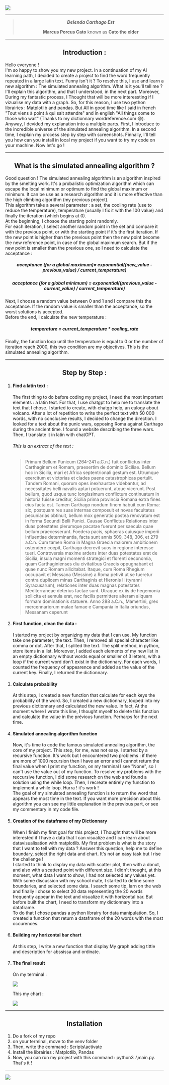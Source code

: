 <img src=".\src\Votre texte de paragraphe.png">
<hr>
<div>
  <blockquote align="center">
    <b><i>Delenda Carthago Est</i></b>
    <p><b>Marcus Porcus Cato</b> known as <b>Cato the elder</b></p>
  </blockquote>
</div>
<hr>
<div>
  <h2 align="center">Introduction :</h2>
  <p>
    Hello everyone ! <br>
    I'm so happy to show you my new project. In a continuation of my AI learning path, I decided to create a project to find the word frequently repeated in a large latin text. Funny isn't it ? To resolve this, I use and learn a new     
    algorithm : The simulated annealing algorithm. What is it you'll tell me ? I'll explain this algorithm, and that I understood, in the next part. Moreover, During my fantastic process, I Thought that will be more 
    interessting if I vizualise my data with a graph. So, for this reason, I use two python librairies : Matplotlib and pandas. But All in good time like I said in french "Tout viens à point à qui sait attendre" and in english "All 
    things come to those who wait" (Thanks to my dictionnary wordreference.com 😄). Anyway, I devided my explanation into a multiple parts. First, I introduce to the incredible universe of the simulated annealing algorithm. In a second 
    time, I explain my process step by step with screenshots. Finnally, I'll tell you how can you install in local my project if you want to try my code on your machine. Now let's go !
  </p>
</div>
<hr>
<div>
  <h2 align="center">What is the simulated annealing algorithm ?</h2>
  <p>
    Good question ! The simulated annealing algorithm is an algorithm inspired by the smelting work. It's a probalistic optimization algorithm which can escape the local minimum or optimum to find the global maximum or minimum. It can 
    be use as a research algorithm and it is more effective than the high climbing algorithm (my previous project).<br>
    This algorithm take a several parameter : a set, the cooling rate (use to reduce the temperature), temperature (usually I fix it with the 100 value) and finally the iteration (which begins at 0).<br>
    At the beginning, I chosoe the starting point randomly.<br> 
    For each iteration, I select another random point in the set and compare it with the previous point, or with the starting point if it's the first iteration. If the new point is higher than the previous point then the new point 
    become the new reference point, in case of the global maximum search. But if the new point is smaller than the previous one, so I need to calculate the acceptance : 
  </p>
  <h5 align="center">acceptance (for a global maximum)= exponantial((new_value - previous_value) / current_temperature)</h5>
  <h5 align="center">acceptance (for a global minimum) = exponential((previous_value - current_value) / current_temperature)</h5>
  <p>
    Next, I choose a random value between 0 and 1 and I compare this the acceptance. If the random value is smaller than the acceptance, so the worst solutions is accepted. <br>
    Before the end, I calculate the new temperature :
  </p>
  <h5 align="center">temperature = current_temperature * cooling_rate</h5>
  <p>Finally, the function loop until the temperature is equal to 0 or the number of iteration reach 2000, this two condition are my objectives. This is the simulated annealing algorithm.</p>
</div>
<hr>
<div>
  <h2 align="center">Step by Step :</h2>
  <ol>
    <li>
      <h4>Find a latin text :</h4>
      <p>
        The first thing to do before coding my project, I need the most important elements : a latin text. For that, I use chatgpt to help me to translate the text that I chose. I started to create, with chatgp help, an eulogy about 
        volcano. After a lot of repetition to write the perfect text with 50 000 words, with no conclusive results, I decided to change the direction. I looked for a text about the punic wars, opposing Roma against Carthago during the 
        ancient time. I found a website describing the three wars. Then, I translate it in latin with chatGPT. 
      </p>
      <h6>This is an extract of the text :</h6>
      <blockquote>
        Primum Bellum Punicum (264-241 a.C.n.) fuit conflictus inter Carthaginem et Romam, praesertim de dominio Siciliae. Bellum hoc in Sicilia, mari et Africa septentrionali gestum est. Utrumque exercitum et victorias et clades paene          catastrophicas pertulit. Tandem Romani, quorum opes inexhaustae videbantur, ad necessitates belli navalis aptari potuerunt, atque vicerunt.
        Post bellum, quod usque tunc longissimum conflictum continuatum in historia fuisse creditur, Sicilia prima provincia Romana extra fines eius facta est. Tamen Carthago nondum finem habuit cum Roma: sic, postquam res suas internas         composuit et novas facultates pecuniarias obtinuit, bellum mox generatio postea renovatum est in forma Secundi Belli Punici.
        Causae Conflictus Relationes inter duas potestates plerumque pacatae fuerunt per saecula quae bellum praecesserunt. Foedera pacis, sphaeras cuiusque imperii influentiae determinantia, facta sunt annis 509, 348, 306, et 279 
        a.C.n. Cum tamen Roma in Magna Graecia maiorem ambitionem ostendere coepit, Carthago decrevit suos in regione interesse tueri. Controversia maxime ardens inter duas potestates erat de Sicilia, insula magni momenti strategici et 
        florenti oeconomia, quam Carthaginienses diu civitatibus Graecis oppugnabant et quae nunc Romam allicitabat.
        Itaque, cum Roma Rhegium occupavit et Messana (Messine) a Roma petivit ut se tueretur contra duplicem minas Carthaginis et Hieronis II (tyranni Syracusarum), relationes inter duas magnas potestates Mediterraneae deterius factae           sunt. Utraque ex iis de hegemonia sollicita et aemula erat, nec facilis permittere alteram aliquam formam dominationis statuere.
        Anno 288 a.C.n., Mamertini, grex mercennariorum malae famae e Campania in Italia oriundus, Messanam ceperunt
      </blockquote>
    </li>
    <li>
      <h4>First function, clean the data :</h4>
      <p>
        I started my project by organizing my data that I can use. My function take one parameter, the text. Then, I removed all special character like comma or dot. After that, I splited the text. The split method, in python, store 
        items in a list. Moreover, I added each elements of my new list in an empty dictionnary without words equal or smaller of 3 letters, with a loop if the current word don't exist in the dictionnary. For each words, I counted the 
        frequency of appearence and added as the value of the current key. Finally, I returned the dictionnary.
      </p>
    </li>
    <li>
      <h4>Calculate probability</h4>
      <p>
        At this step, I created a new function that calculate for each keys the probability of the word. So, I created a new dictionnary, looped into my previous dictionnary and calculated the new value. In fact, At the moment where I 
        wrote this line, I thought myself to delete this function and calculate the value in the prévious function. Perharps for the next time.
      </p>
    </li>
    <li>
      <h4>Simulated annealing algorithm function</h4>
      <p>
        Now, it's time to code the famous simulated annealing algorithm, the core of my project. This step, for me, was not easy. I started by a recursive function. It's work but I encountered two problems : if there are more of 1000 
        recursion then I have an error and I cannot return the final value when I print my function, on my terminal I see "None", so I can't use the value out of my function. To resolve my problems with the reccursive function, I did 
        some research on the web and found a solution using the while loop. Then, I recreate entirely my function to implement a  while loop. Hurra ! it's work ! <br>
        The goal of my simulated annealing function is to return the word that appears the most time in the text. If you want more precision about this algorithm you can see my little explanation in the previous part, or see my 
        commentary in my code file.
      </p>
    </li>
    <li>
      <h4>Creation of the dataframe of my Dictionnary</h4>
      <p>
        When I finish my first goal for this project, I Thought that will be more interested if I have a data that I can visualize and I can learn about datavisualisation with matplotlib. My first problem is what is the story that I 
        want to tell with my data ? Answer this question, help me to define boundary, select the right data and chart. It's not an easy task but I rise the challenge !<br>
        I started to think to display my data with scatter plot, then with a donut, and also with a scatterd point with different size. I didn't thought, at this moment, what data I want to show, I had not selected any values yet. With 
        some discussion with my school mate, I started to define some boundaries, and selected some data. I search some tip, larn on the web and finally I chose to select 20 data representing the 20 words frequently appear in the text 
        and visualize it with horizontal bar. But before built the chart, I need to transform my dictionnary into a dataframe.<br>
        To do that I chose pandas a python librairy for data manipulation. So, I created a function that return a dataframe of the 20 words with the most occurences.
      </p>
    </li>
    <li>
      <h4>Building my horizontal bar chart</h4>
      <p>
        At this step, I write a new function that display My graph adding tittle and description for abssissa and ordinate.
      </p>
    </li>
    <li>
      <h4>The final result</h4>
      <p>On my terminal :</p>
      <img src=".\src\output.png" align="center">
      <p>This my chart :</p>
      <img src=".\src\Graph_word.png" align="center">
    </li>
  </ol>
</div>
<hr>
<div>
  <h2 align="center">Installation</h2>
  <ol>
    <li>
      Do a fork of my repo
    </li>
    <li>
      on your terminal, move to the venv folder
    </li>
    <li>
      Then, write the command : Scripts\activate
    </li>
    <li>
      Install the librairies : Matplotlib, Pandas
    </li>
    <li>
      Now, you can run my project with this command : python3 .\main.py. That's it !
    </li>
  </ol>
</div>
<hr>
<img src=".\src\New_text.png">

